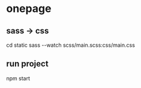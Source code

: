 # onepage

## sass -> css
cd static
sass --watch scss/main.scss:css/main.css

## run project
npm start


